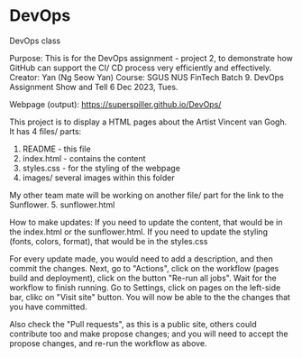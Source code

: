 # DevOps
DevOps class

Purpose: This is for the DevOps assignment - project 2, to demonstrate how GitHub can support the CI/ CD process very efficiently and effectively.
Creator: Yan (Ng Seow Yan)
Course: SGUS NUS FinTech Batch 9. DevOps Assignment Show and Tell 6 Dec 2023, Tues.

Webpage (output): https://superspiller.github.io/DevOps/

This project is to display a HTML pages about the Artist Vincent van Gogh. It has 4 files/ parts:
1. README - this file
2. index.html - contains the content
3. styles.css - for the styling of the webpage
4. images/ several images within this folder

My other team mate will be working on another file/ part for the link to the Sunflower.
5. sunflower.html

How to make updates:
If you need to update the content, that would be in the index.html or the sunflower.html.
If you need to update the styling (fonts, colors, format), that would be in the styles.css

For every update made, you would need to add a description, and then commit the changes.
Next, go to "Actions", click on the workflow (pages build and deployment), click on the button "Re-run all jobs".
Wait for the workflow to finish running.
Go to Settings, click on pages on the left-side bar, clikc on "Visit site" button. You will now be able to the the changes that you have committed.

Also check the "Pull requests", as this is a public site, others could contribute too and make propose changes; and you will need to accept the propose changes, and re-run the workflow as above.
